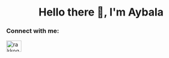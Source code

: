 <h1 align="center">Hello there 👋, I'm Aybala</h1>

<h3 align="left">Connect with me:</h3>
<p align="left">
<a href="https://linkedin.com/in/kaybala" target="blank"><img align="center" src="https://raw.githubusercontent.com/rahuldkjain/github-profile-readme-generator/master/src/images/icons/Social/linked-in-alt.svg" alt="rakkog" height="30" width="40" /></a>
</p>
